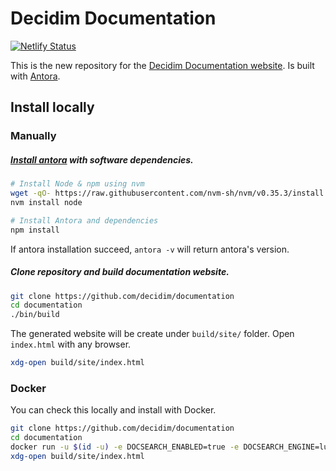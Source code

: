 
# Decidim Documentation 

[![Netlify Status](https://api.netlify.com/api/v1/badges/d20ee965-1821-49c9-8e5a-f428133b5c39/deploy-status)](https://app.netlify.com/sites/decidim-documentation/deploys)

This is the new repository for the [Decidim Documentation website](https://docs.decidim.org/). Is built with [Antora](https://antora.org/). 

## Install locally 

### Manually

##### [Install antora](https://docs.antora.org/antora/2.3/install-and-run-quickstart/) with software dependencies.

```bash
# Install Node & npm using nvm
wget -qO- https://raw.githubusercontent.com/nvm-sh/nvm/v0.35.3/install.sh | bash
nvm install node

# Install Antora and dependencies
npm install
```

If antora installation succeed, `antora -v` will return antora's version.

##### Clone repository and build documentation website.

```bash
git clone https://github.com/decidim/documentation
cd documentation
./bin/build
```

The generated website will be create under ```build/site/``` folder. Open ```index.html``` with any browser.

```bash
xdg-open build/site/index.html
```

### Docker

You can check this locally and install with Docker.

```bash
git clone https://github.com/decidim/documentation
cd documentation
docker run -u $(id -u) -e DOCSEARCH_ENABLED=true -e DOCSEARCH_ENGINE=lunr -v $PWD:/antora:Z --rm -t antora/antora --generator antora-site-generator-lunr antora-playbook.yml
xdg-open build/site/index.html
```

